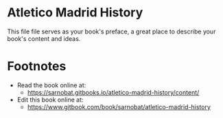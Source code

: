 # Atletico Madrid History

This file file serves as your book's preface, a great place to describe your book's content and ideas.


# Footnotes

* Read the book online at:
   * https://sarnobat.gitbooks.io/atletico-madrid-history/content/
* Edit this book online at:
   * https://www.gitbook.com/book/sarnobat/atletico-madrid-history
